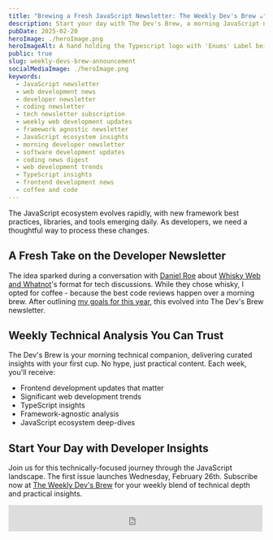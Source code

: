 ```yaml
---
title: "Brewing a Fresh JavaScript Newsletter: The Weekly Dev's Brew ☕️"
description: Start your day with The Dev's Brew, a morning JavaScript newsletter delivering weekly technical insights with your coffee. Subscribe for curated ecosystem analysis and development updates.
pubDate: 2025-02-20
heroImage: ./heroImage.png
heroImageAlt: A hand holding the Typescript logo with 'Enums' Label being thrown in a trash can
public: true
slug: weekly-devs-brew-announcement
socialMediaImage: ./heroImage.png
keywords:
  - JavaScript newsletter
  - web development news
  - developer newsletter
  - coding newsletter
  - tech newsletter subscription
  - weekly web development updates
  - framework agnostic newsletter
  - JavaScript ecosystem insights
  - morning developer newsletter
  - software development updates
  - coding news digest
  - web development trends
  - TypeScript insights
  - frontend development news
  - coffee and code
---
```



The JavaScript ecosystem evolves rapidly, with new framework best practices, libraries, and tools emerging daily. As developers, we need a thoughtful way to process these changes.

## A Fresh Take on the Developer Newsletter

The idea sparked during a conversation with [Daniel Roe](https://bsky.app/profile/danielroe.dev) about [Whisky Web and Whatnot](https://whiskey.fm/)'s format for tech discussions. While they chose whisky, I opted for coffee - because the best code reviews happen over a morning brew. After outlining [my goals for this year](./2024-review), this evolved into The Dev's Brew newsletter.

## Weekly Technical Analysis You Can Trust

The Dev's Brew is your morning technical companion, delivering curated insights with your first cup. No hype, just practical content. Each week, you'll receive:

- Frontend development updates that matter
- Significant web development trends
- TypeScript insights
- Framework-agnostic analysis
- JavaScript ecosystem deep-dives

## Start Your Day with Developer Insights

Join us for this technically-focused journey through the JavaScript landscape. The first issue launches Wednesday, February 26th. Subscribe now at [The Weekly Dev's Brew](https://weekly-brew.dev) for your weekly blend of technical depth and practical insights.

<iframe src="https://embeds.beehiiv.com/7f2a69f2-55ae-49e0-87f9-797d92d34188?slim=true"
data-test-id="beehiiv-embed" height="52" width="500" frameBorder="0" scrolling="no" class="mt-4 mb-4"
style={{"margin": "auto", borderRadius: "0px !important", backgroundColor: "transparent"}}></iframe>
